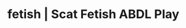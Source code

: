 ---
categories:
- Queer Kinks
- Real Couples
- Gender-Fluid
- Alt Aesthetic
- Sapphic Desires
image: /assets/images/1747714218361.jpg
layout: post
schema:
  description: Premium adult content featuring ABDL Play, Scat Fetish. High-quality
    visuals with erotic themes.
  keywords:
  - ABDL Play
  - Scat Fetish
  - Alt Aesthetic
  - Gender-Fluid
  - AI Erotica
  - Queer Kinks
  name: 1747714218361 | ABDL Play Scat Fetish
  type: VisualArtwork
seo:
  description: Featured content with premium Scat Fetish, ABDL Play. HD images available.
  keywords: Scat Fetish, ABDL Play
  og_image: /assets/images/1747714218361.jpg
  schema_type: VisualArtwork
tags:
- '#fetish'
- ABDL Play
- Scat Fetish
title: fetish | Scat Fetish ABDL Play
---